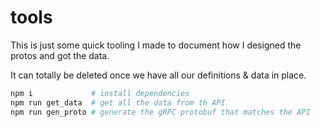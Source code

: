 # tools

This is just some quick tooling I made to document how I designed the protos and got the data.

It can totally be deleted once we have all our definitions & data in place.



```bash
npm i             # install dependencies
npm run get_data  # get all the data from th API
npm run gen_proto # generate the gRPC protobuf that matches the API
```